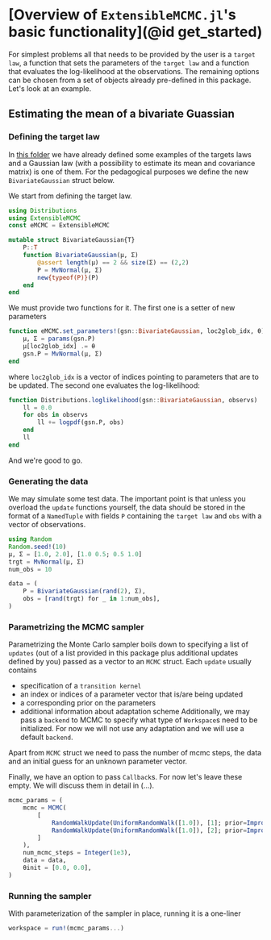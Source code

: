 # [Overview of `ExtensibleMCMC.jl`'s basic functionality](@id get_started)

For simplest problems all that needs to be provided by the user is a `target law`, a function that sets the parameters of the `target law` and a function that evaluates the log-likelihood at the observations. The remaining options can be chosen from a set of objects already pre-defined in this package. Let's look at an example.

## Estimating the mean of a bivariate Guassian

### Defining the target law
In [this folder](https://github.com/JuliaDiffusionBayes/ExtensibleMCMC.jl/tree/master/src/example) we have already defined some examples of the targets laws and a Gaussian law (with a possibility to estimate its mean and covariance matrix) is one of them. For the pedagogical purposes we define the new `BivariateGaussian` struct below.

We start from defining the target law.
```julia
using Distributions
using ExtensibleMCMC
const eMCMC = ExtensibleMCMC

mutable struct BivariateGaussian{T}
    P::T
    function BivariateGaussian(μ, Σ)
        @assert length(μ) == 2 && size(Σ) == (2,2)
        P = MvNormal(μ, Σ)
        new{typeof(P)}(P)
    end
end
```
We must provide two functions for it. The first one is a setter of new parameters
```julia
function eMCMC.set_parameters!(gsn::BivariateGaussian, loc2glob_idx, θ)
    μ, Σ = params(gsn.P)
    μ[loc2glob_idx] .= θ
    gsn.P = MvNormal(μ, Σ)
end
```
where `loc2glob_idx` is a vector of indices pointing to parameters that are to be updated. The second one evaluates the log-likelihood:
```julia
function Distributions.loglikelihood(gsn::BivariateGaussian, observs)
    ll = 0.0
    for obs in observs
        ll += logpdf(gsn.P, obs)
    end
    ll
end
```
And we're good to go.

### Generating the data
We may simulate some test data. The important point is that unless you overload the `update` functions yourself, the data should be stored in the format of a `NamedTuple` with fields `P` containing the `target law` and `obs` with a vector of observations.
```julia
using Random
Random.seed!(10)
μ, Σ = [1.0, 2.0], [1.0 0.5; 0.5 1.0]
trgt = MvNormal(μ, Σ)
num_obs = 10

data = (
    P = BivariateGaussian(rand(2), Σ),
    obs = [rand(trgt) for _ in 1:num_obs],
)
```

### Parametrizing the MCMC sampler
Parametrizing the Monte Carlo sampler boils down to specifying a list of `updates` (out of a list provided in this package plus additional updates defined by you) passed as a vector to an `MCMC` struct. Each `update` usually contains
- specification of a `transition kernel`
- an index or indices of a parameter vector that is/are being updated
- a corresponding prior on the parameters
- additional information about adaptation scheme
Additionally, we may pass a `backend` to MCMC to specify what type of `Workspace`s need to be initialized. For now we will not use any adaptation and we will use a default `backend`.

Apart from `MCMC` struct we need to pass the number of mcmc steps, the data and an initial guess for an unknown parameter vector.

Finally, we have an option to pass `Callback`s. For now let's leave these empty. We will discuss them in detail in (...).
```julia
mcmc_params = (
    mcmc = MCMC(
        [
            RandomWalkUpdate(UniformRandomWalk([1.0]), [1]; prior=ImproperPrior()),
            RandomWalkUpdate(UniformRandomWalk([1.0]), [2]; prior=ImproperPrior()),
        ]
    ),
    num_mcmc_steps = Integer(1e3),
    data = data,
    θinit = [0.0, 0.0],
)
```
### Running the sampler
With parameterization of the sampler in place, running it is a one-liner
```julia
workspace = run!(mcmc_params...)
```
